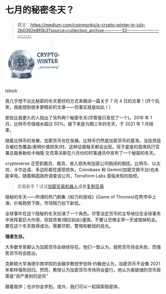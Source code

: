 # 七月的秘密冬天？

> 原文：<https://medium.com/coinmonks/a-crypto-winter-in-july-2b0392e8f0b3?source=collection_archive---------32----------------------->

![](img/056f7533fe75f93cc763ae73d9b6b37c.png)

istock

我几乎想不出比秘密的冬天更好的方式来跟进一篇关于 7 月 4 日的文章！(开个玩笑，我能想到很多更精彩的文章——但事实就是如此！)

那些比我更久的人指出了另外两个秘密冬天(尽管我只发现了一个)。2018 年 1 月，比特币市值缩水超过 50%。接下来是为期三年的冬天，于 2021 年 1 月结束。

随着比特币的发展，加密货币也在发展。比特币仍然是加密货币的基准。当投资组合被红色覆盖(表明价值损失)时，这种证据每天都会出现。双子星座的首席执行官兼总裁泰勒和卡梅隆·文克莱沃斯在六月份的时事通讯中宣布了一个秘密的冬天。

cryptoverse 正受到裁员、裁员、收入损失和加密公司倒闭的困扰。比特币、以太坊、卡尔达诺、多边形都在感受损失。Coinsbase 和 Gemini(加密交换平台)也未能幸免。随着韩国政府调查该公司，Terraform Labs 面临未知的指控。

> 交易新手？试试[加密交易机器人](/coinmonks/crypto-trading-bot-c2ffce8acb2a)或者[复制交易](/coinmonks/top-10-crypto-copy-trading-platforms-for-beginners-d0c37c7d698c)

隐秘的冬天——所谓的热门剧集《权力的游戏》(Game of Thrones)在熊市中上演，价格趋势下跌，市场阻力创下新低。

全球事件在这个隐秘的冬天扮演了一个角色。尽管法定货币的主导地位在全球事务中发挥着巨大作用，但投资者(理应如此)谨慎。不要让恐惧主宰一天或毁掉机会。要在这个冬天取得成功，需要尽职、警惕和敏锐的目光。

**强者生存。**

大多数专家都认为加密货币会继续存在。他们一致认为，弱势货币将会失败，而强势货币将会胜出。

克赖顿大学海德尔商学院的金融学教授罗伯特·约翰逊认为，加密货币不会像 2021 年那样强势回归。然而，教授认为加密货币市场将会盛行。他认为美联储的货币政策是“资产类别的逆风”

跟着我学；也许你会学到。或许，我们可以一起探索隐密体。